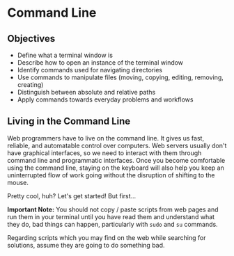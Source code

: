# Command Line

## Objectives

* Define what a terminal window is
* Describe how to open an instance of the terminal window
* Identify commands used for navigating directories
* Use commands to manipulate files \(moving, copying, editing, removing, creating\)
* Distinguish between absolute and relative paths
* Apply commands towards everyday problems and workflows

## Living in the Command Line

Web programmers have to live on the command line. It gives us fast, reliable, and automatable control over computers. Web servers usually don't have graphical interfaces, so we need to interact with them through command line and programmatic interfaces. Once you become comfortable using the command line, staying on the keyboard will also help you keep an uninterrupted flow of work going without the disruption of shifting to the mouse.

Pretty cool, huh? Let's get started! But first...

**Important Note:** You should not copy / paste scripts from web pages and run them in your terminal until you have read them and understand what they do, bad things can happen, particularly with `sudo` and `su` commands.

Regarding scripts which you may find on the web while searching for solutions, assume they are going to do something bad.

